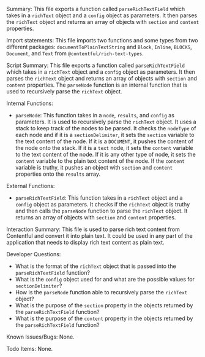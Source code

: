 Summary:
This file exports a function called `parseRichTextField` which takes in a `richText` object and a `config` object as parameters. It then parses the `richText` object and returns an array of objects with `section` and `content` properties.

Import statements:
This file imports two functions and some types from two different packages: `documentToPlainTextString` and `Block`, `Inline`, `BLOCKS`, `Document`, and `Text` from `@contentful/rich-text-types`.

Script Summary:
This file exports a function called `parseRichTextField` which takes in a `richText` object and a `config` object as parameters. It then parses the `richText` object and returns an array of objects with `section` and `content` properties. The `parseNode` function is an internal function that is used to recursively parse the `richText` object.

Internal Functions:
- `parseNode`: This function takes in a `node`, `results`, and `config` as parameters. It is used to recursively parse the `richText` object. It uses a stack to keep track of the nodes to be parsed. It checks the `nodeType` of each node and if it is a `sectionDelimiter`, it sets the `section` variable to the text content of the node. If it is a `DOCUMENT`, it pushes the content of the node onto the stack. If it is a `text` node, it sets the `content` variable to the text content of the node. If it is any other type of node, it sets the `content` variable to the plain text content of the node. If the `content` variable is truthy, it pushes an object with `section` and `content` properties onto the `results` array.

External Functions:
- `parseRichTextField`: This function takes in a `richText` object and a `config` object as parameters. It checks if the `richText` object is truthy and then calls the `parseNode` function to parse the `richText` object. It returns an array of objects with `section` and `content` properties.

Interaction Summary:
This file is used to parse rich text content from Contentful and convert it into plain text. It could be used in any part of the application that needs to display rich text content as plain text.

Developer Questions:
- What is the format of the `richText` object that is passed into the `parseRichTextField` function?
- What is the `config` object used for and what are the possible values for `sectionDelimiter`?
- How is the `parseNode` function able to recursively parse the `richText` object?
- What is the purpose of the `section` property in the objects returned by the `parseRichTextField` function?
- What is the purpose of the `content` property in the objects returned by the `parseRichTextField` function?

Known Issues/Bugs:
None.

Todo Items:
None.